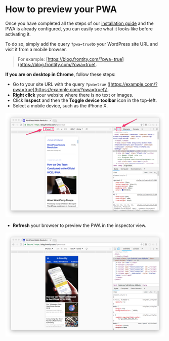 # How to preview your PWA

Once you have completed all the steps of our [installation guide](wp-pwa-plugin-installation.md) and the PWA is already configured, you can easily see what it looks like before activating it.

To do so, simply add the query `?pwa=true`to your WordPress site URL and visit it from a mobile browser.

> For example: [https://blog.frontity.com/?pwa=true](https://blog.frontity.com/?pwa=true).

**If you are on desktop in Chrome**, follow these steps:

* Go to your site URL with the query `?pwa=true` \([https://example.com/?pwa=true](https://example.com/?pwa=true)\).
* **Right click** your website where there is no text or images.
* Click **Inspect** and then the **Toggle device toolbar** icon in the top-left.
* Select a mobile device, such as the iPhone X.

![](../.gitbook/assets/toggle-device-toolbar.png)

* **Refresh** your browser to preview the PWA in the inspector view.

![](../.gitbook/assets/refresh-and-preview-pwa.png)

